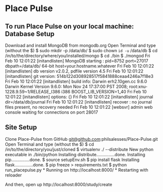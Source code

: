 Place Pulse
============
To run Place Pulse on your local machine:
Database Setup
--------------------
Download and install MongoDB from mongodb.org
Open Terminal and type (without the $)
    $ sudo mkdir -p /data/db/
	$ sudo chown `id -u` /data/db
	$ cd /in/to/the/directory/where/you/installed/mongo
	$ cd ./bin
	$ ./mongod
		Fri Feb 10 12:01:22 [initandlisten] MongoDB starting : pid=8752 port=27017 dbpath=/data/db/ 64-bit host=your.hostname.whatever
		Fri Feb 10 12:01:22 [initandlisten] db version v2.0.2, pdfile version 4.5
		Fri Feb 10 12:01:22 [initandlisten] git version: 514b122d308928517f5841888ceaa4246a7f18e3
		Fri Feb 10 12:01:22 [initandlisten] build info: Darwin erh2.10gen.cc 9.6.0 Darwin Kernel Version 9.6.0: Mon Nov 24 17:37:00 PST 2008; root:xnu-1228.9.59~1/RELEASE_I386 i386 BOOST_LIB_VERSION=1_40
		Fri Feb 10 12:01:22 [initandlisten] options: {}
		Fri Feb 10 12:01:22 [initandlisten] journal dir=/data/db/journal
		Fri Feb 10 12:01:22 [initandlisten] recover : no journal files present, no recovery needed
		Fri Feb 10 12:01:22 [websvr] admin web console waiting for connections on port 28017
	
Site Setup
--------------------
Clone Place-Pulse from GitHub git@github.com:philsalesses/Place-Pulse.git
Open Terminal and type (without the $)
    $ cd /in/to/the/directory/you/just/cloned
	$ virtualenv ./ --distribute
		New python executable in ./bin/python
		Installing distribute...............done.
		Installing pip...............done.
	$ source setupEnv.sh
	$ pip install flask
		Installing flask...............done.
	$ pip freeze > requirements.txt
	$ python run_placepulse.py
    	* Running on http://localhost:8000/
    	* Restarting with reloader

And then, open up http://localhost:8000/study/create